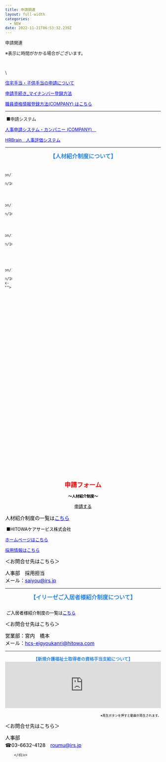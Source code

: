 ```yaml
---
title: 申請関連
layout: full-width
categories:
  - NEW
date: 2022-11-21T06:53:32.239Z
---
```



<div class=" bg-blue-300 text-left font-bold bg-opacity-100 p-2 w-full h-full">

<span class="text-3xl  font-bold">申請関連</span></div>

<p>  ※表示に時間がかかる場合がございます。</p>

<br>

\    <a href="https://s3-ap-northeast-1.amazonaws.com/irs-arch/申請関連/住宅手当・子供手当の申請について.pdf" target="_blank">



<p>
    <a href="https://s3-ap-northeast-1.amazonaws.com/irs-arch/申請関連/住宅手当・子供手当の申請について.pdf" target="_blank"><span style="text-decoration: underline; color: #0000ff;">住宅手当・子供手当の申請について</span></a>
</p>

<p>
    <a href="https://s3-ap-northeast-1.amazonaws.com/irs-arch/新任者ページ/申請手続き_マイナンバー登録方法.pdf" target="_blank"><span style="text-decoration: underline; color: #0000ff;">申請手続き_マイナンバー登録方法</span></a>
</p>

<p>
    <a href="https://s3-ap-northeast-1.amazonaws.com/irs-arch/業務通達/1.人事通達/FY22_第16/20220425_通達人事16第030号（資格管理について)/職員資格情報登録説明資料(2022.04).pdf" target="_blank" title="https://s3-ap-northeast-1.amazonaws.com/irs-arch/申請関連/職員資格情報登録 説明資料(2022.04).pdf"><span style="text-decoration: underline; color: #0000ff;"><span style="text-decoration: underline; color: #0000ff;">職員資格情報登録方法(COMPANY)&nbsp;</span>はこちら</span></a>
</p></div><div id="cc-m-12293476760" class="j-module n j-hr ">    <hr>
</div><div id="cc-m-12390157260" class="j-module n j-text "><p>
    &nbsp;■申請システム
</p>

<p>
    <a href="https://hitowa.ccms.works-hi.co.jp/cws/cws" target="_blank" title="https://hitowa.ccms.works-hi.co.jp/cws/cws"><span style="text-decoration: underline; color: #0000ff;">人事申請システム・カンパニー
    (COMPANY)　</span></a>
</p>

<p>
    <a href="https://hitowa.auth.hrbrain.jp/login" target="_blank"><span style="text-decoration: underline; color: #0000ff;">HRBrain　人事評価システム</span></a>
</p></div><div id="cc-m-12390157360" class="j-module n j-hr ">    <hr>
</div><div id="cc-m-12350031460" class="j-module n j-text "><div id="omoi" style="text-align: center; font-size: 18px;">
    <span style="font-size: 18px;"><b style="font-size: 18px;"><span class="sp" style="color: #2886eb;">【人材紹介制度について</span></b><b style="font-size: 18px;"><span class="sp" style="color: #2886eb;">】</span></b></span>
</div></div><div id="cc-m-12338692560" class="j-module n j-gallery "><div id="cc-m-gallery-12338692560" class="cc-m-gallery-container            cc-m-gallery-slider                        cc-m-gallery-slider-fullscreen-enabled           ">
        <div class="bx-wrapper" style="max-width: 100%;"><div class="bx-viewport" aria-live="polite" style="width: 100%; overflow: hidden; position: relative; height: 1006px;"><ul style="width: 2215%; position: relative; transition-duration: 0s; transform: translate3d(-992px, 0px, 0px);"><li aria-hidden="true" style="float: left; list-style: none; position: relative; width: 990px; margin-right: 2px;" class="bx-clone">
                
                <a rel="" href="javascript:" data-href="https://image.jimcdn.com/app/cms/image/transf/dimension=2048x2048:format=png/path/s96da70f606bae585/image/ie61b56a1f51f15c9/version/1652234745/image.png" data-title="" data-index="1"><img src="https://image.jimcdn.com/app/cms/image/transf/dimension=2048x2048:format=png/path/s96da70f606bae585/image/ie61b56a1f51f15c9/version/1652234745/image.png" data-orig-width="1537" data-orig-height="2048" alt="" style="height: 1006px;"></a>            </li>
                    <li aria-hidden="false" style="float: left; list-style: none; position: relative; width: 990px; margin-right: 2px;">
                
                <a rel="lightbox\\[12338692560]" href="javascript:" data-href="https://image.jimcdn.com/app/cms/image/transf/dimension=2048x2048:format=png/path/s96da70f606bae585/image/id6c190faa0d560ee/version/1652234745/image.png" data-title="" data-index="0"><img src="https://image.jimcdn.com/app/cms/image/transf/dimension=2048x2048:format=png/path/s96da70f606bae585/image/id6c190faa0d560ee/version/1652234745/image.png" data-orig-width="1537" data-orig-height="2048" alt="" style="height: 1006px;"></a>            </li>
                    <li aria-hidden="true" style="float: left; list-style: none; position: relative; width: 990px; margin-right: 2px;">
                
                <a rel="lightbox\\[12338692560]" href="javascript:" data-href="https://image.jimcdn.com/app/cms/image/transf/dimension=2048x2048:format=png/path/s96da70f606bae585/image/ie61b56a1f51f15c9/version/1652234745/image.png" data-title="" data-index="1"><img src="https://image.jimcdn.com/app/cms/image/transf/dimension=2048x2048:format=png/path/s96da70f606bae585/image/ie61b56a1f51f15c9/version/1652234745/image.png" data-orig-width="1537" data-orig-height="2048" alt="" style="height: 1006px;"></a>            </li>
            <li aria-hidden="true" style="float: left; list-style: none; position: relative; width: 990px; margin-right: 2px;" class="bx-clone">
                
                <a rel="" href="javascript:" data-href="https://image.jimcdn.com/app/cms/image/transf/dimension=2048x2048:format=png/path/s96da70f606bae585/image/id6c190faa0d560ee/version/1652234745/image.png" data-title="" data-index="0"><img src="https://image.jimcdn.com/app/cms/image/transf/dimension=2048x2048:format=png/path/s96da70f606bae585/image/id6c190faa0d560ee/version/1652234745/image.png" data-orig-width="1537" data-orig-height="2048" alt="" style="height: 1006px;"></a>            </li></ul></div><div class="bx-controls bx-has-controls-direction bx-has-controls-auto"><div class="bx-controls-direction"><a class="bx-prev" href=""></a><a class="bx-next" href=""></a></div><div class="bx-controls-auto" style="margin-left: -43px;"><div class="bx-controls-auto-item"><a class="bx-start" href=""></a></div></div></div></div>

```

```

</div>
</div><div id="cc-m-12345688860" class="j-module n j-text "><p style="text-align: center;">
    <span color="#000000" style="color: #000000;"><br>
    <span style="font-size: 20px; color: #ff0000;"><strong>申請フォーム</strong></span></span>
</p>

<p style="text-align: center;">
    <span color="#000000" style="color: #000000;"><span style="font-size: 18px;"><strong><span style="font-size: 12px;">～人材紹介制度～</span></strong></span></span>
</p>

<div class="container" style="text-align: center; margin-bottom: 16px;">
    <span style="color: #000000;"><a href="https://docs.google.com/forms/d/e/1FAIpQLSdbwPy4YI8ePXdYSekZM6abrR8DG5H-ZFM9PfJGMidjNXRnsA/viewform" class="btn-push" target="_top" style="color: #000000;">申請する</a></span>
</div></div><div id="cc-m-12345053660" class="j-module n j-text "><p style="text-align: left;">
    <span style="font-size: 16px;"><span style="color: #0000ff;"><span color="#000000" style="color: #000000;">人材紹介制度の一覧は<a href="https://s3-ap-northeast-1.amazonaws.com/irs-arch/申請関連/人材紹介制度.pdf" target="_blank" title="https://s3-ap-northeast-1.amazonaws.com/irs-arch/申請関連/人材紹介制度.pdf"><span style="color: #0000ff;"><u>こちら</u></span></a></span></span><br></span>
</p></div><div id="cc-m-12345688960" class="j-module n j-text "><p>
    <span style="color: #ff0000;"><span style="color: #000000;">&nbsp;■HITOWAケアサービス株式会社</span></span>
</p>

<p>
    <a href="https://www.hitowa.com/care-service/" target="_blank" title="https://www.hitowa.com/care-service/"><span style="text-decoration: underline; color: #0000ff;"><span style="text-decoration: underline; color: #0000ff;">ホームページ</span>はこちら</span></a>
</p>

<p>
    <a href="https://career.hitowa.com/kaigo" target="_blank" title="https://career.hitowa.com/kaigo"><span style="text-decoration: underline; color: #0000ff;"><span style="text-decoration: underline; color: #0000ff;">採用情報</span>はこちら</span></a>
</p></div><div id="cc-m-12345689060" class="j-module n j-text "><p style="text-align: left;">
    <span style="color: #000000; font-size: 16px;">＜お問合せ先はこちら＞</span>
</p>

<p style="text-align: left;">
    <span style="font-size: 16px;"><span style="color: #0000ff;"><span color="#000000" style="color: #000000;">人事部　採用担当<br>
    メール：</span><u><span style="color: #0000ff;"><a href="mailto:saiyou@irs.jp" style="color: #0000ff;">saiyou@irs.jp</a></span></u></span><br></span>
</p></div><div id="cc-m-12338692760" class="j-module n j-hr ">    <hr>
</div><div id="cc-m-12360245760" class="j-module n j-text "><div id="omoi" style="text-align: center; font-size: 18px;">
    <span style="font-size: 18px;"><b style="font-size: 18px;"><span class="sp" style="color: #2886eb;">【イリーゼご入居者様紹介制度について</span></b><b style="font-size: 18px;"><span class="sp" style="color: #2886eb;">】</span></b></span>
</div></div><div id="cc-m-12360245860" class="j-module n j-imageSubtitle "><figure class="cc-imagewrapper cc-m-image-align-1 cc-m-width-maxed">
<img srcset="https://image.jimcdn.com/app/cms/image/transf/dimension=320x10000:format=png/path/s96da70f606bae585/image/i64a6ce6c525737e8/version/1659323692/image.png 320w, https://image.jimcdn.com/app/cms/image/transf/dimension=640x10000:format=png/path/s96da70f606bae585/image/i64a6ce6c525737e8/version/1659323692/image.png 640w, https://image.jimcdn.com/app/cms/image/transf/dimension=960x10000:format=png/path/s96da70f606bae585/image/i64a6ce6c525737e8/version/1659323692/image.png 960w, https://image.jimcdn.com/app/cms/image/transf/dimension=990x10000:format=png/path/s96da70f606bae585/image/i64a6ce6c525737e8/version/1659323692/image.png 990w, https://image.jimcdn.com/app/cms/image/transf/dimension=1280x10000:format=png/path/s96da70f606bae585/image/i64a6ce6c525737e8/version/1659323692/image.png 1280w, https://image.jimcdn.com/app/cms/image/transf/none/path/s96da70f606bae585/image/i64a6ce6c525737e8/version/1659323692/image.png 1654w" sizes="(min-width: 990px) 990px, 100vw" id="cc-m-imagesubtitle-image-12360245860" src="https://image.jimcdn.com/app/cms/image/transf/dimension=990x10000:format=png/path/s96da70f606bae585/image/i64a6ce6c525737e8/version/1659323692/image.png" alt="" class="" data-src-width="1654" data-src-height="2339" data-src="https://image.jimcdn.com/app/cms/image/transf/dimension=990x10000:format=png/path/s96da70f606bae585/image/i64a6ce6c525737e8/version/1659323692/image.png" data-image-id="7838004260">    

</figure>

<div class="cc-clear"></div>
</div><div id="cc-m-12360243060" class="j-module n j-text "><p>
    <span style="color: #ff0000;"><span style="color: #000000;">&nbsp;ご入居者様紹介制度の一覧は<a href="https://s3-ap-northeast-1.amazonaws.com/irs-arch/申請関連/入居紹介/「イリーゼ」ご入居者様紹介制度手数料(結合版).pdf" target="_blank" title="https://s3-ap-northeast-1.amazonaws.com/irs-arch/申請関連/入居紹介/「イリーゼ」ご入居者様紹介制度手数料(結合版).pdf"><span style="color: #0000ff;"><u>こちら</u></span></a></span></span>
</p></div><div id="cc-m-12360246060" class="j-module n j-text "><p style="text-align: left;">
    <span style="color: #000000; font-size: 16px;">＜お問合せ先はこちら＞</span>
</p>

<p style="text-align: left;">
    <span style="font-size: 16px;"><span style="color: #0000ff;"><span color="#000000" style="color: #000000;">営業部：宮内　橋本<br>
    メール：</span><u><span style="color: #0000ff;"><a href="mailto:hcs-eigyoukanri@hitowa.com" style="color: #0000ff;">hcs-eigyoukanri@hitowa.com</a></span></u></span><br></span>
</p></div><div id="cc-m-12360246560" class="j-module n j-hr ">    <hr>
</div><div id="cc-m-12180860360" class="j-module n j-text "><div id="omoi" style="text-align: center; font-size: 14px;">
    <span style="font-size: 14px;"><b style="font-size: 14px;"><span class="sp" style="color: #2886eb;">【新規介護福祉士取得者の資格手当支給について</span></b><b style="font-size: 14px;"><span class="sp" style="color: #2886eb;">】</span></b></span>
</div></div><div id="cc-m-12180860560" class="j-module n j-htmlCode "><iframe src="https://player.vimeo.com/video/404557853" width="100%" frameborder="0" allowfullscreen="allowfullscreen"></iframe></div><div id="cc-m-12180860860" class="j-module n j-text "><p style="text-align: right;">
    <span style="color: #000000; font-size: 10px;">※再生ボタンを押すと動画が再生されます。</span><span color="#000000" style="color: #000000;"><br></span>
</p></div><div id="cc-m-12180860760" class="j-module n j-text "><p style="text-align: left;">
    <span style="color: #000000; font-size: 16px;">＜お問合せ先はこちら＞</span>
</p>

<p style="text-align: left;">
    <span style="font-size: 16px;"><span style="color: #0000ff;"><span color="#000000" style="color: #000000;">人事部&nbsp;<br>
    ☎03-6632-4128　</span><u><span style="color: #0000ff;"><a href="mailto:roumu@irs.jp" style="color: #0000ff;">roumu@irs.jp</a></span></u></span><br></span>
</p></div></div>
        
        </div>



<link href="https://cdn.jsdelivr.net/npm/tailwindcss/dist/tailwind.min.css" rel="stylesheet"> <style>